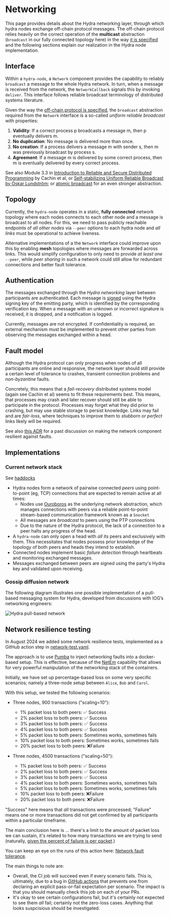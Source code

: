 # Networking

This page provides details about the Hydra networking layer, through which hydra
nodes exchange off-chain protocol messages. The off-chain protocol relies
heavily on the correct operation of the **multicast** abstraction (`broadcast`
in our fully connected topology here) in the way [it is
specified](../specification) and the following sections explain our realization
in the Hydra node implementation.

## Interface

Within a `hydra-node`, a `Network` component provides the capability to reliably
`broadcast` a message to the whole Hydra network. In turn, when a message is
received from the network, the `NetworkCallback` signals this by invoking
`deliver`. This interface follows reliable broadcast terminology of distributed
systems literature.

Given the way the [off-chain protocol is specified](../specification), the
`broadcast` abstraction required from the `Network` interface is a so-called
_uniform reliable broadcast_ with properties:

1. **Validity**: If a correct process p broadcasts a message m, then p eventually delivers m.
2. **No duplication**: No message is delivered more than once.
3. **No creation**: If a process delivers a message m with sender s, then m was
previously broadcast by process s.
4. **Agreement**: If a message m is delivered by some correct process, then m is
eventually delivered by every correct process.

See also Module 3.3 in [Introduction to Reliable and Secure Distributed
Programming](https://www.distributedprogramming.net) by Cachin et al, or
[Self-stabilizing Uniform Reliable Broadcast by Oskar
Lundström](https://arxiv.org/abs/2001.03244); or [atomic
broadcast](https://en.m.wikipedia.org/wiki/Atomic_broadcast) for an even
stronger abstraction.

## Topology

Currently, the `hydra-node` operates in a static, **fully connected** network
topology where each nodes connects to each other node and a message is broadcast
to all nodes. For this, we need to pass publicly reachable endpoints of *all
other nodes* via `--peer` options to each hydra node and *all links* must be
operational to achieve liveness.

Alternative implementations of a the `Network` interface could improve upon this
by enabling **mesh** topologies where messages are forwarded across links. This
would simplify configuration to only need to provide *at least one* `--peer`,
while *peer sharing* in such a network could still allow for redundant
connections and better fault tolerance.

## Authentication

The messages exchanged through the _Hydra networking_ layer between participants
are authenticated. Each message is
[signed](https://github.com/cardano-scaling/hydra/issues/727) using the Hydra
signing key of the emitting party, which is identified by the corresponding
verification key. When a message with an unknown or incorrect signature is
received, it is dropped, and a notification is logged.

Currently, messages are not encrypted. If confidentiality is required, an
external mechanism must be implemented to prevent other parties from observing
the messages exchanged within a head.

## Fault model

Although the Hydra protocol can only progress when nodes of all participants are
online and responsive, the network layer should still provide a certain level of
tolerance to crashes, transient connection problems and *non-byzantine* faults.

Concretely, this means that a _fail-recovery_ distributed systems model (again see Cachin et al) seems to fit these requirements best. This means, that processes may crash and later recover should still be able to participate in the protocol. Processes may forget what they did prior to crashing, but may use stable storage to persist knowledge. Links may fail and are _fair-loss_, where techniques to improve them to _stubborn_ or _perfect_ links likely will be required.

See also [this ADR](/adr/27) for a past discussion on making the network component resilient against faults.

## Implementations

### Current network stack

See [haddocks](pathname:///haddock/hydra-node/Hydra-Node-Network.html)

- Hydra nodes form a network of pairwise connected *peers* using point-to-point (eg, TCP) connections that are expected to remain active at all times:
  - Nodes use [Ouroboros](https://github.com/input-output-hk/ouroboros-network/) as the underlying network abstraction, which manages connections with peers via a reliable point-to-point stream-based communication framework known as a `Snocket`
  - All messages are _broadcast_ to peers using the PTP connections
  - Due to the nature of the Hydra protocol, the lack of a connection to a peer halts any progress of the head.
- A `hydra-node` can only open a head with *all* its peers and exclusively with them. This necessitates that nodes possess prior knowledge of the topology of both peers and heads they intend to establish.
- Connected nodes implement basic _failure detection_ through heartbeats and monitoring exchanged messages.
- Messages exchanged between peers are signed using the party's Hydra key and validated upon receiving.

### Gossip diffusion network

The following diagram illustrates one possible implementation of a pull-based messaging system for Hydra, developed from discussions with IOG’s networking engineers:

![Hydra pull-based network](./hydra-pull-based-network.jpg)

## Network resilience testing

In August 2024 we added some network resilience tests, implemented as a GitHub
action step in [network-test.yaml](https://github.com/cardano-scaling/hydra/blob/master/.github/workflows/network-test.yaml).

The approach is to use [Pumba](https://github.com/alexei-led/pumba) to inject
networking faults into a docker-based setup. This is effective, because of the
[NetEm](https://srtlab.github.io/srt-cookbook/how-to-articles/using-netem-to-emulate-networks.html)
capability that allows for very powerful manipulation of the networking stack
of the containers.

Initially, we have set up percentage-based loss on some very specific
scenarios; namely a three-node setup between `Alice`, `Bob` and `Carol`.

With this setup, we tested the following scenarios:

- Three nodes, 900 transactions ("scaling=10"):
  - 1% packet loss to both peers: ✅ Success
  - 2% packet loss to both peers: ✅ Success
  - 3% packet loss to both peers: ✅ Success
  - 4% packet loss to both peers: ✅ Success
  - 5% packet loss to both peers: Sometimes works, sometimes fails
  - 10% packet loss to both peers: Sometimes works, sometimes fails
  - 20% packet loss to both peers: ❌Failure

- Three nodes, 4500 transactions ("scaling=50"):
  - 1% packet loss to both peers: ✅ Success
  - 2% packet loss to both peers: ✅ Success
  - 3% packet loss to both peers: ✅ Success
  - 4% packet loss to both peers: Sometimes works, sometimes fails
  - 5% packet loss to both peers: Sometimes works, sometimes fails
  - 10% packet loss to both peers: ❌Failure
  - 20% packet loss to both peers: ❌Failure

"Success" here means that _all_ transactions were processed; "Failure" means
one or more transactions did not get confirmed by all participants within a
particular timeframe.

The main conclusion here is ... there's a limit to the amount of packet loss
we can sustain, it's related to how many transactions we are trying to send
(naturally, [given the percent of failure is per
 packet](http://www.voiptroubleshooter.com/indepth/burstloss.html).)

You can keep an eye on the runs of this action here: [Network fault
tolerance](https://github.com/cardano-scaling/hydra/actions/workflows/network-test.yaml).

The main things to note are:

- Overall, the CI job will succeed even if every scenario fails. This is,
  ultimately, due to a bug in [GitHub
  actions](https://github.com/actions/runner/issues/2347) that prevents one
  from declaring an explicit pass-or-fail expectation per scenario. The impact
  is that you should manually check this job on each of your PRs.
- It's okay to see certain configurations fail, but it's certainly not
  expected to see them _all_ fail; certainly not the zero-loss cases. Anything
  that looks suspcisious should be investigated.
